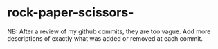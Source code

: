 # rock-paper-scissors-

NB: After a review of my github commits, they are too vague. Add more descriptions of exactly what was added or removed 
at each commit. 
